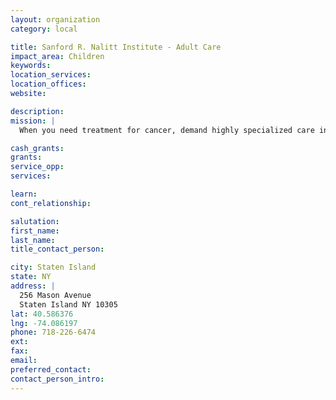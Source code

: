 ```yaml
---
layout: organization
category: local

title: Sanford R. Nalitt Institute - Adult Care
impact_area: Children
keywords: 
location_services: 
location_offices: 
website: 

description: 
mission: |
  When you need treatment for cancer, demand highly specialized care in a patient-friendly environment. That's where the Nalitt Institute for Cancer at Staten Island University Hospital stands alone - comprehensive, personalized patient care. 

cash_grants: 
grants: 
service_opp: 
services: 

learn: 
cont_relationship: 

salutation: 
first_name: 
last_name: 
title_contact_person: 

city: Staten Island
state: NY
address: |
  256 Mason Avenue  
  Staten Island NY 10305
lat: 40.586376
lng: -74.086197
phone: 718-226-6474
ext: 
fax: 
email: 
preferred_contact: 
contact_person_intro: 
---
```

